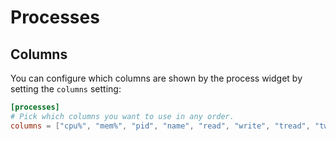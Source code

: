 # Processes

## Columns

You can configure which columns are shown by the process widget by setting the `columns` setting:

```toml
[processes]
# Pick which columns you want to use in any order.
columns = ["cpu%", "mem%", "pid", "name", "read", "write", "tread", "twrite", "state", "user", "time", "gmem%", "gpu%"]
```
